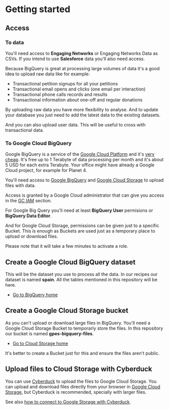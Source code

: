 # Getting started

## Access

### To data

You'll need access to **Engaging Networks** or Engaging Networks Data as CSVs. If you intend to use **Salesforce** data you'll also need access.

Because BigQuery is great at processing large volumes of data it's a good idea to upload raw data like for example:

* Transactional petition signups for all your petitions
* Transactional email opens and clicks (one email per interaction)
* Transactional phone calls records and results
* Transactional information about one-off and regular donations

By uploading raw data you have more flexibility to analyse. And to update your database you just need to add the latest data to the existing datasets.

And you can also upload user data. This will be useful to cross with transactional data.

### To Google Cloud BigQuery

Google BigQuery is a service of the [Google Cloud Platform](https://console.cloud.google.com/) and it's [very cheap](https://cloud.google.com/bigquery/pricing). It's free up to 1 Terabyte of data processing per month and it's about 5 USD for each extra Terabyte. Your office might have already a Google Cloud project, for example for Planet 4.

You'll need access to [Google BigQuery](https://bigquery.cloud.google.com/) and [Google Cloud Storage](https://console.cloud.google.com/storage/) to upload files with data.

Access is granted by a Google Cloud administrator that can give you access in the [GC IAM](https://console.cloud.google.com/iam-admin/) section.

For Google Big Query you'll need at least **BigQuery User** permisions or  **BigQuery Data Editor**.

And for Google Cloud Storage, permissions can be given just to a specific Bucket. This is enough as Buckets are used just as a temporary place to upload or download files.

Please note that it will take a few minutes to activate a role.

## Create a Google Cloud BigQuery dataset

This will be the dataset you use to process all the data. In our recipes our dataset is named **spain**. All the tables mentioned in this repository will be here.

* [Go to BigQuery home](https://bigquery.cloud.google.com/)

## Create a Google Cloud Storage bucket

As you can't upload or download large files in BigQuery. You'll need a Google Cloud Storage Bucket to temporarly store the files. In this repository our bucket is named **gpes-bigquery-files**.

* [Go to Cloud Storage home](https://console.cloud.google.com/storage/)

It's better to create a Bucket just for this and ensure the files aren't public.

## Upload files to Cloud Storage with Cyberduck

You can use [Cyberduck](https://cyberduck.io/) to upload the files to Google Cloud Storage. You can upload and download files directly from your browser in [Google Cloud Storage](https://console.cloud.google.com/storage/), but Cyberduck is recommended, specially with larger files.

See also [how to connect to Google Storage with Cyberduck](https://trac.cyberduck.io/wiki/help/en/howto/googlestorage).
